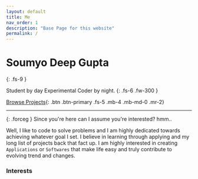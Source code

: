 ```yaml
---
layout: default
title: Me
nav_order: 1
description: "Base Page for this website"
permalink: /
---
```


# Soumyo Deep Gupta
{: .fs-9 }

Student by day Experimental Coder by night.
{: .fs-6 .fw-300 }

[Browse Projects][projects]{: .btn .btn-primary .fs-5 .mb-4 .mb-md-0 .mr-2}
<!-- [pypi][pypi]{: .btn .fs-5 .mb-4 .mb-md-0 } -->

---

{: .forceg }
Since you're here can I assume you're interested? hmm..

Well, I like to code to solve problems and I am highly dedicated towards achieving whatever goal I set. I believe in learning through applying and my long list of projects back that fact up. I am highly interested in creating `Applications` or `Softwares` that make life easy and truly contribute to evolving trend and changes.

### Interests

[projects]: d33p0st.in/projects
<!-- [pypi]: https://pypi.org/project/optioner/ -->